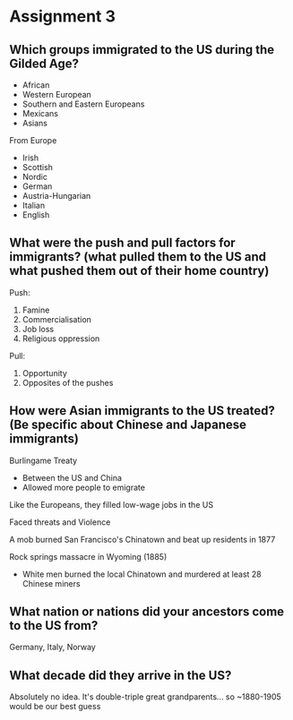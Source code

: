 # Assignment 3

## Which groups immigrated to the US during the Gilded Age?

- African
- Western European
- Southern and Eastern Europeans
- Mexicans
- Asians

From Europe
- Irish
- Scottish
- Nordic
- German
- Austria-Hungarian
- Italian
- English

## What were the push and pull factors for immigrants? (what pulled them to the US and what pushed them out of their home country)

Push:
1. Famine
2. Commercialisation
3. Job loss
4. Religious oppression

Pull:
1. Opportunity
2. Opposites of the pushes

## How were Asian immigrants to the US treated? (Be specific about Chinese and Japanese immigrants)

Burlingame Treaty
- Between the US and China
- Allowed more people to emigrate

Like the Europeans, they filled low-wage jobs in the US

Faced threats and Violence

A mob burned San Francisco's Chinatown and beat up residents in 1877

Rock springs massacre in Wyoming (1885)
- White men burned the local Chinatown and murdered at least 28 Chinese miners

## What nation or nations did your ancestors come to the US from?

Germany, Italy, Norway

## What decade did they arrive in the US?

Absolutely no idea. It's double-triple great grandparents... so ~1880-1905
would be our best guess

